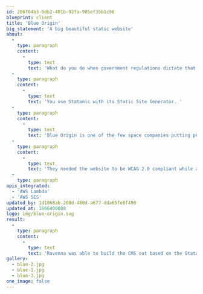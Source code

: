 ```yaml
---
id: 206f04b3-0db2-401b-92fa-905ef35b1c96
blueprint: client
title: 'Blue Origin'
big_statement: 'A big beautiful static website'
about:
  -
    type: paragraph
    content:
      -
        type: text
        text: 'What do you do when government regulations dictate that you cannot have a database for your website?'
  -
    type: paragraph
    content:
      -
        type: text
        text: 'You use Statamic with its Static Site Generator. '
  -
    type: paragraph
    content:
      -
        type: text
        text: 'Blue Origin is one of the few space companies putting people into space.  Their website needs strong visual imagery and their content authors need to be able to manage the content with ease. '
  -
    type: paragraph
    content:
      -
        type: text
        text: 'They needed the website to be WCAG 2.0 compliant while also being visually stunning.'
  -
    type: paragraph
apis_integrated:
  - 'AWS Lambda'
  - 'AWS SES'
updated_by: 1d1068ab-208d-480d-a677-dda65fe0f490
updated_at: 1666400088
logo: img/blue-origin.svg
result:
  -
    type: paragraph
    content:
      -
        type: text
        text: 'Ravenna was able to build the CMS out based on the Statamic CMS and give content authors an easy-to-use but highly customizable authoring experience.  The result is a beautiful website that draws the visitor in and shares the amazing work being done at Blue. '
gallery:
  - blue-2.jpg
  - blue-1.jpg
  - blue-3.jpg
one_image: false
---
```

